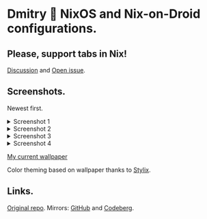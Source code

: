 # Dmitry 🌊 NixOS and Nix-on-Droid configurations.

## Please, support tabs in Nix!

[Discussion](https://github.com/NixOS/nix/pull/2911) and [Open issue](https://github.com/NixOS/nix/issues/7834).

## Screenshots.

Newest first.

<details>
<summary>Screenshot 1</summary>
<img src="https://share.voronind.com/readme/04_video.gif" />
<img width=400px src="https://share.voronind.com/readme/04_android_lock.png" />
<img width=400px src="https://share.voronind.com/readme/04_android_nod.png" />
<br><a href="https://ailivewallpapers.com/snowfall-pixel-live-wallpaper/">Wallpaper Source</a>
<br><a href="https://share.voronind.com/wallpaper/Live_Wallpaper_Pc_Com-Snowfall-Pixel-1920_X_1074.mp4">Wallpaper Mirror</a>
</details>

<details>
<summary>Screenshot 2</summary>
<img src="https://share.voronind.com/readme/03_video.gif" />
<img width=400px src="https://share.voronind.com/readme/03_android_lock.png" />
<img width=400px src="https://share.voronind.com/readme/03_android_nod.png" />
<br><a href="https://ailivewallpapers.com/music-cat-live-wallpaper/">Wallpaper Source</a>
<br><a href="https://share.voronind.com/wallpaper/Live_Wallpaper_Pc_Com-Music-Cat-3840_X_2160.mp4">Wallpaper Mirror</a>
</details>

<details>
<summary>Screenshot 3</summary>
<img src="https://share.voronind.com/readme/02_Video.gif" />
<img width=400px src="https://share.voronind.com/readme/02_AndroidLock.png" />
<img width=400px src="https://share.voronind.com/readme/02_AndroidNod.png" />
<br><a href="https://moewalls.com/games/mita-shy-miside-live-wallpaper/">Wallpaper Source</a>
<br><a href="https://share.voronind.com/wallpaper/MitaShyMisideMoewallsCom.mp4">Wallpaper Mirror</a>
</details>
<details>

<summary>Screenshot 4</summary>
<img src="https://share.voronind.com/readme/01_Video.gif" />
<img width=400px src="https://share.voronind.com/readme/01_AndroidLock.png" />
<img width=400px src="https://share.voronind.com/readme/01_AndroidNod.png" />
<br><a href="https://moewalls.com/games/garden-lake-minecraft-live-wallpaper/">Wallpaper Source</a>
<br><a href="https://share.voronind.com/wallpaper/GardenLakeMinecraftMoewallsCom.mp4">Wallpaper Mirror</a>
</details>

[My current wallpaper](option/Wallpaper.nix#L13)

Color theming based on wallpaper thanks to [Stylix](https://github.com/danth/stylix).

## Links.

[Original repo](https://git.voronind.com/voronind/nix).
Mirrors: [GitHub](https://github.com/voronind-com/nix) and [Codeberg](https://codeberg.org/voronind/nix).
